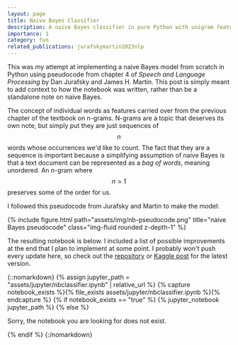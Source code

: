 ```yaml
---
layout: page
title: Naive Bayes Classifier
description: A naive Bayes classifier in pure Python with unigram features for sentiment analysis
importance: 1
category: fun
related_publications: jurafskymartin2023nlp
---
```


This was my attempt at implementing a naive Bayes model from scratch in Python using pseudocode from chapter 4 of *Speech and Language Processing* by Dan Jurafsky and James H. Martin. This post is simply meant to add context to how the notebook was written, rather than be a standalone note on naive Bayes.

The concept of individual words as features carried over from the previous chapter of the textbook on n-grams. N-grams are a topic that deserves its own note, but simply put they are just sequences of $$n$$ words whose occurrences we'd like to count. The fact that they are a sequence is important because a simplifying assumption of naive Bayes is that a text document can be represented as a *bag of words*, meaning unordered. An n-gram where $$n > 1$$ preserves some of the order for us.

I followed this pseudocode from Jurafsky and Martin to make the model:

<div class="row">
    <div class="col-sm mt-3 mt-md-0">
        {% include figure.html path="assets/img/nb-pseudocode.png" title="naive Bayes pseudocode" class="img-fluid rounded z-depth-1" %}
    </div>
</div>

The resulting notebook is below. I included a list of possible improvements at the end that I plan to implement at some point. I probably won't push every update here, so check out the [repository](https://github.com/njcolvin/naive-Bayes) or [Kaggle post](https://www.kaggle.com/code/njcolvin/naive-bayes-sentiment-analysis) for the latest version.

{::nomarkdown}
{% assign jupyter_path = "assets/jupyter/nbclassifier.ipynb" | relative_url %}
{% capture notebook_exists %}{% file_exists assets/jupyter/nbclassifier.ipynb %}{% endcapture %}
{% if notebook_exists == "true" %}
    {% jupyter_notebook jupyter_path %}
{% else %}
    <p>Sorry, the notebook you are looking for does not exist.</p>
{% endif %}
{:/nomarkdown}


